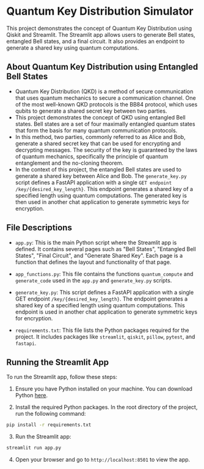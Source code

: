 # Quantum Key Distribution Simulator

This project demonstrates the concept of Quantum Key Distribution using Qiskit and Streamlit. The Streamlit app allows users to generate Bell states, entangled Bell states, and a final circuit. It also provides an endpoint to generate a shared key using quantum computations.



## About Quantum Key Distribution using Entangled Bell States

- Quantum Key Distribution (QKD) is a method of secure communication that uses quantum mechanics to secure a communication channel. One of the most well-known QKD protocols is the BB84 protocol, which uses qubits to generate a shared secret key between two parties.
- This project demonstrates the concept of QKD using entangled Bell states. Bell states are a set of four maximally entangled quantum states that form the basis for many quantum communication protocols.
- In this method, two parties, commonly referred to as Alice and Bob, generate a shared secret key that can be used for encrypting and decrypting messages. The security of the key is guaranteed by the laws of quantum mechanics, specifically the principle of quantum entanglement and the no-cloning theorem.
- In the context of this project, the entangled Bell states are used to generate a shared key between Alice and Bob. The `generate_key.py` script defines a FastAPI application with a single `GET endpoint /key/{desired_key_length}`. This endpoint generates a shared key of a specified length using quantum computations. The generated key is then used in another chat application to generate symmetric keys for encryption.

## File Descriptions

- `app.py`: This is the main Python script where the Streamlit app is defined. It contains several pages such as "Bell States", "Entangled Bell States", "Final Circuit", and "Generate Shared Key". Each page is a function that defines the layout and functionality of that page.

- `app_functions.py`: This file contains the functions `quantum_compute` and `generate_code` used in the `app.py` and `generate_key.py` scripts.

- `generate_key.py`: This script defines a FastAPI application with a single GET endpoint `/key/{desired_key_length}`. The endpoint generates a shared key of a specified length using quantum computations. This endpoint is used in another chat application to generate symmetric keys for encryption.

- `requirements.txt`: This file lists the Python packages required for the project. It includes packages like `streamlit`, `qiskit`, `pillow`, `pytest`, and `fastapi`.


## Running the Streamlit App

To run the Streamlit app, follow these steps:

1. Ensure you have Python installed on your machine. You can download Python [here](https://www.python.org/downloads/).

2. Install the required Python packages. In the root directory of the project, run the following command:

```bash
pip install -r requirements.txt
```

3. Run the Streamlit app:

```bash
streamlit run app.py
```

4. Open your browser and go to `http://localhost:8501` to view the app.

